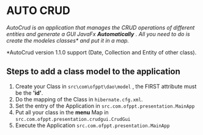 AUTO CRUD
===
_AutoCrud is an application that manages the CRUD operations of different entities and generate a GUI JavaFx **Automatically** . All you need to do is create the modeles classes* and put it in a map._

*AutoCrud version 1.1.0 support (Date, Collection and Entity of other class).

Steps to add a class model to the application
---

1. Create your Class in `src\com\ofppt\dao\model` , the FIRST attribute must be the __'id'__.
2. Do the mapping of the Class in `hibernate.cfg.xml`.
3. Set the entry of the Application in `src.com.ofppt.presentation.MainApp`
4. Put all your class in the __menu__ Map in  `src.com.ofppt.presentation.crudgui.CrudGui`
5. Execute the Application `src.com.ofppt.presentation.MainApp`
